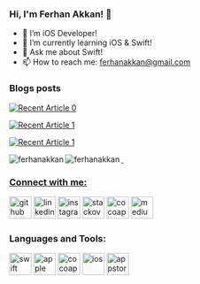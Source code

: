 ### Hi, I'm Ferhan Akkan! 👋

- 🔭 I’m iOS Developer!
- 🌱 I’m currently learning  iOS & Swift!
- 💬 Ask me about Swift!
- 📫 How to reach me: ferhanakkan@gmail.com
 
### Blogs posts
<!-- BLOG-POST-LIST:START -->
 <a target="_blank" href="https://github-readme-medium-recent-article.vercel.app/medium/@ferhanakkan/0"><img src="https://github-readme-medium-recent-article.vercel.app/medium/@ferhanakkan/0" alt="Recent Article 0"> 

 <a target="_blank" href="https://github-readme-medium-recent-article.vercel.app/medium/@ferhanakkan/1"><img src="https://github-readme-medium-recent-article.vercel.app/medium/@ferhanakkan/1" alt="Recent Article 1">
  
 <a target="_blank" href="https://github-readme-medium-recent-article.vercel.app/medium/@ferhanakkan/2"><img src="https://github-readme-medium-recent-article.vercel.app/medium/@ferhanakkan/2" alt="Recent Article 1"> 

<!-- BLOG-POST-LIST:END -->
  
<p>&nbsp;<img align="left" src="https://github-readme-stats.vercel.app/api?username=ferhanakkan&show_icons=true&locale=en" alt="ferhanakkan" />
<img align="left" src="https://github-readme-streak-stats.herokuapp.com/?user=ferhanakkan&" alt="ferhanakkan" />
</p>

### Connect with me:

[<img src='https://cdn.jsdelivr.net/npm/simple-icons@3.0.1/icons/github.svg' alt='github' height='40'>](https://github.com/ferhanakkan)  [<img src='https://cdn.jsdelivr.net/npm/simple-icons@3.0.1/icons/linkedin.svg' alt='linkedin' height='40'>](https://www.linkedin.com/in/ferhanakkan)  [<img src='https://cdn.jsdelivr.net/npm/simple-icons@3.0.1/icons/instagram.svg' alt='instagram' height='40'>](https://www.instagram.com/akkanferhan/?hl=tr/) [<img src='https://cdn.jsdelivr.net/npm/simple-icons@3.0.1/icons/stackoverflow.svg' alt='stackoverflow' height='40'>](https://stackoverflow.com/users/12938902/ferhan-akkan) [<img src='https://cdn.jsdelivr.net/npm/simple-icons@3.0.1/icons/cocoapods.svg' alt='cocoapods' height='40'>](https://cocoapods.org/owners/51793) [<img src='https://cdn.jsdelivr.net/npm/simple-icons@3.0.1/icons/medium.svg' alt='medium' height='40'>](https://medium.com/@ferhanakkan)
### Languages and Tools:

[<img src='https://cdn.jsdelivr.net/npm/simple-icons@3.0.1/icons/swift.svg' alt='swift' height='40'>](https://developer.apple.com/swift/)  [<img src='https://cdn.jsdelivr.net/npm/simple-icons@3.0.1/icons/apple.svg' alt='apple' height='40'>](https://developer.apple.com/)  [<img src='https://cdn.jsdelivr.net/npm/simple-icons@3.0.1/icons/cocoapods.svg' alt='cocoapods' height='40'>](https://cocoapods.org/) [<img src='https://cdn.jsdelivr.net/npm/simple-icons@3.0.1/icons/ios.svg' alt='ios' height='40'>](https://developer.apple.com/ios/)   [<img src='https://cdn.jsdelivr.net/npm/simple-icons@3.0.1/icons/appstore.svg' alt='appstore' height='40'>](https://www.apple.com/tr/ios/app-store/)  
